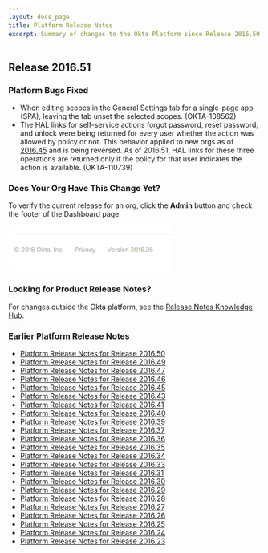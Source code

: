 ```yaml
---
layout: docs_page
title: Platform Release Notes
excerpt: Summary of changes to the Okta Platform since Release 2016.50
---
```


## Release 2016.51

### Platform Bugs Fixed

* When editing scopes in the General Settings tab for a single-page app (SPA), leaving the tab unset the selected scopes. (OKTA-108562)
* The HAL links for self-service actions forgot password, reset password, and unlock were being returned for every user whether the action was allowed by policy or not. 
This behavior applied to new orgs as of [2016.45](http://developer.okta.com/docs/platform-release-notes/platform-release-notes2016-45.html#user-api-response-always-contains-hal-links) and is being reversed. 
As of 2016.51, HAL links for these three operations are returned only if the policy for that user indicates the action is available. (OKTA-110739)

### Does Your Org Have This Change Yet?

To verify the current release for an org, click the **Admin** button and check the footer of the Dashboard page.

![Release Number in Footer](/assets/img/release_notes/version_footer.png)

### Looking for Product Release Notes?

For changes outside the Okta platform, see the [Release Notes Knowledge Hub](http://support.okta.com/help/articles/Knowledge_Article/Release-Notes-Knowledge-Hub).

### Earlier Platform Release Notes

* [Platform Release Notes for Release 2016.50](platform-release-notes2016-50.html)
* [Platform Release Notes for Release 2016.49](platform-release-notes2016-49.html)
* [Platform Release Notes for Release 2016.47](platform-release-notes2016-47.html)
* [Platform Release Notes for Release 2016.46](platform-release-notes2016-46.html)
* [Platform Release Notes for Release 2016.45](platform-release-notes2016-45.html)
* [Platform Release Notes for Release 2016.43](platform-release-notes2016-43.html)
* [Platform Release Notes for Release 2016.41](platform-release-notes2016-41.html)
* [Platform Release Notes for Release 2016.40](platform-release-notes2016-40.html)
* [Platform Release Notes for Release 2016.39](platform-release-notes2016-39.html)
* [Platform Release Notes for Release 2016.37](platform-release-notes2016-37.html)
* [Platform Release Notes for Release 2016.36](platform-release-notes2016-36.html)
* [Platform Release Notes for Release 2016.35](platform-release-notes2016-35.html)
* [Platform Release Notes for Release 2016.34](platform-release-notes2016-34.html)
* [Platform Release Notes for Release 2016.33](platform-release-notes2016-33.html)
* [Platform Release Notes for Release 2016.31](platform-release-notes2016-31.html)
* [Platform Release Notes for Release 2016.30](platform-release-notes2016-30.html)
* [Platform Release Notes for Release 2016.29](platform-release-notes2016-29.html)
* [Platform Release Notes for Release 2016.28](platform-release-notes2016-28.html)
* [Platform Release Notes for Release 2016.27](platform-release-notes2016-27.html)
* [Platform Release Notes for Release 2016.26](platform-release-notes2016-26.html)
* [Platform Release Notes for Release 2016.25](platform-release-notes2016-25.html)
* [Platform Release Notes for Release 2016.24](platform-release-notes2016-24.html)
* [Platform Release Notes for Release 2016.23](platform-release-notes2016-23.html)
